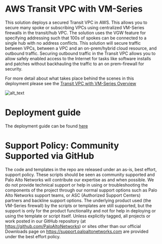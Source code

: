# AWS Transit VPC with VM-Series

This solution deploys a secured Transit VPC in AWS.  This allows you to secure many spoke or subscribing VPCs using centralized VM-Series firewalls in the transit/hub VPC.  The solution uses the VGW feature for specifying  addressing such that 100s of spokes can be connected to a single hub with no address conflicts.  This solution will secure traffic between VPCs, between a VPC and an on-prem/hybrid cloud resource, and outbound traffic.  Securing outbound traffic in the Transit VPC allows you to allow safely enabled access to the Internet for tasks like software installs and patches without backhauling the traffic to an on prem-firewall for security.

For more detail about what takes place behind the scenes in this deployment please see the [Transit VPC with VM-Series Overview](https://github.com/PaloAltoNetworks/aws-transit-vpc/blob/master/documentation/solution_overview.md)

![alt_text](documentation/images/topology.png "topology")

# Deployment guide
The deployment guide can be found [here](https://github.com/PaloAltoNetworks/aws-transit-vpc/blob/master/documentation/AWS_Transit_VPC_deployment_guide.pdf)

# Support Policy: Community Supported via GitHub
The code and templates in the repo are released under an as-is, best effort, support policy. These scripts should be seen as community supported and Palo Alto Networks will contribute our expertise as and when possible. We do not provide technical support or help in using or troubleshooting the components of the project through our normal support options such as Palo Alto Networks support teams, or ASC (Authorized Support Centers) partners and backline support options. The underlying product used (the VM-Series firewall) by the scripts or templates are still supported, but the support is only for the product functionality and not for help in deploying or using the template or script itself. Unless explicitly tagged, all projects or work posted in our GitHub repository (at https://github.com/PaloAltoNetworks) or sites other than our official Downloads page on https://support.paloaltonetworks.com are provided under the best effort policy.


